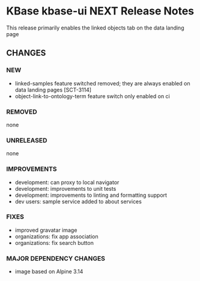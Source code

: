 # KBase kbase-ui NEXT Release Notes

This release primarily enables the linked objects tab on the data landing page

## CHANGES

### NEW

- linked-samples feature switched removed; they are always enabled on data landing pages [SCT-3114]
- object-link-to-ontology-term feature switch only enabled on ci

### REMOVED

none

### UNRELEASED

none

### IMPROVEMENTS

- development: can proxy to local navigator
- development: improvements to unit tests
- development: improvements to linting and formatting support
- dev users: sample service added to about services

### FIXES

- improved gravatar image
- organizations: fix app association
- organizations: fix search button

### MAJOR DEPENDENCY CHANGES

- image based on Alpine 3.14
